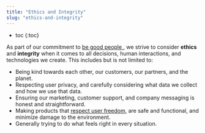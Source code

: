 ```yaml
---
title: "Ethics and Integrity"
slug: "ethics-and-integrity"
---
```


* toc
{:toc}

As part of our commitment to [be good people <span class="value-icon good-people"></span>](../intro.md#be-good-people), we strive to consider **ethics** and **integrity** when it comes to all decisions, human interactions, and technologies we create. This includes but is not limited to:

* Being kind towards each other, our customers, our partners, and the planet.
* Respecting user privacy, and carefully considering what data we collect and how we use that data.
* Ensuring our marketing, customer support, and company messaging is honest and straightforward.
* Making products that [respect user freedom](respecting-your-freedom.md), are safe and functional, and minimize damage to the environment.
* Generally trying to do what feels right in every situation.


